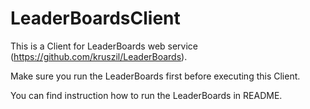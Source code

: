 LeaderBoardsClient
==================

This is a Client for LeaderBoards web service (https://github.com/kruszil/LeaderBoards).

Make sure you run the LeaderBoards first before executing this Client.

You can find instruction how to run the LeaderBoards in README.
